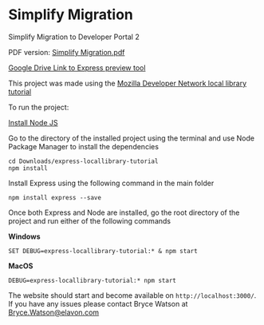 # Simplify Migration
Simplify Migration to Developer Portal 2

PDF version: [Simplify Migration.pdf](https://github.com/TheBryceIsRight/HTML_Tables/blob/master/Simplify%20Migration.pdf)

[Google Drive Link to Express preview tool](https://drive.google.com/file/d/1TkCqGw1gSZa-C3FX6jyM3GKB8bI91aRe/view?usp=sharing)

This project was made using the [Mozilla Developer Network local library tutorial](https://developer.mozilla.org/en-US/docs/Learn/Server-side/Express_Nodejs/Tutorial_local_library_website)

To run the project:

[Install Node JS](https://nodejs.org/en/)

Go to the directory of the installed project using the terminal and use Node Package Manager to install the dependencies
```
cd Downloads/express-locallibrary-tutorial
npm install
```
Install Express using the following command in the main folder
```
npm install express --save
```
Once both Express and Node are installed, go the root directory of the project and run either of the following commands

**Windows**
```
SET DEBUG=express-locallibrary-tutorial:* & npm start
```
**MacOS**
```
DEBUG=express-locallibrary-tutorial:* npm start
```
The website should start and become available on ```http://localhost:3000/```. If you have any issues please contact Bryce Watson at Bryce.Watson@elavon.com
